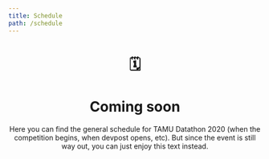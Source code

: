 ```yaml
---
title: Schedule
path: /schedule
---
```

<center>

# 🗓
# Coming soon

Here you can find the general schedule for TAMU Datathon 2020 (when the competition begins, when devpost opens, etc). But since the event is still way out, you can just enjoy this text instead.

</center>